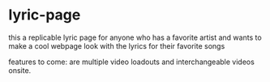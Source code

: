 # lyric-page

this a replicable lyric page for anyone who has a favorite artist and wants to make a cool webpage look with the lyrics for their favorite songs

features to come: are multiple video loadouts and interchangeable videos onsite.